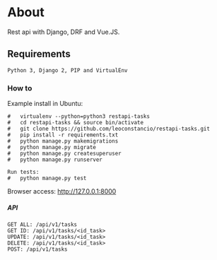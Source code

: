 # About
Rest api with Django, DRF and Vue.JS.

## Requirements

```
Python 3, Django 2, PIP and VirtualEnv
```

### How to

Example install in Ubuntu:

```
#	virtualenv --python=python3 restapi-tasks
#	cd restapi-tasks && source bin/activate
#	git clone https://github.com/leoconstancio/restapi-tasks.git
#	pip install -r requirements.txt
#	python manage.py makemigrations
#	python manage.py migrate
#	python manage.py createsuperuser
#	python manage.py runserver

Run tests:
#	python manage.py test
```

Browser access: http://127.0.0.1:8000

##### API
```
GET ALL: /api/v1/tasks
GET ID: /api/v1/tasks/<id_task>
UPDATE: /api/v1/tasks/<id_task>
DELETE: /api/v1/tasks/<id_task>
POST: /api/v1/tasks
```